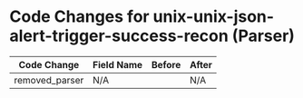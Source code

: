 # Code Changes for unix-unix-json-alert-trigger-success-recon (Parser)

| Code Change | Field Name | Before | After |
|-------------|------------|--------|-------|
| removed_parser | N/A |  | N/A |